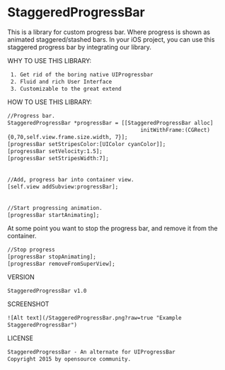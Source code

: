 # StaggeredProgressBar

This is a library for custom progress bar. Where progress is shown as animated staggered/stashed bars.
In your iOS project, you can use this staggered progress bar by integrating our library.

WHY TO USE THIS LIBRARY:

     1. Get rid of the boring native UIProgressbar
     2. Fluid and rich User Interface
     3. Customizable to the great extend
     

HOW TO USE THIS LIBRARY:

    //Progress bar.
    StaggeredProgressBar *progressBar = [[StaggeredProgressBar alloc] 
                                              initWithFrame:(CGRect){0,70,self.view.frame.size.width, 7}];
    [progressBar setStripesColor:[UIColor cyanColor]];
    [progressBar setVelocity:1.5];
    [progressBar setStripesWidth:7];
    
    
    //Add, progress bar into container view.
    [self.view addSubview:progressBar];
    
    
    //Start progressing animation.
    [progressBar startAnimating];
    
At some point you want to stop the progress bar, and remove it from the container.
    
    //Stop progress
    [progressBar stopAnimating];
    [progressBar removeFromSuperView];
    
    
VERSION

    StaggeredProgressBar v1.0
    
SCREENSHOT
   
    ![Alt text](/StaggeredProgressBar.png?raw=true "Example StaggeredProgressBar")
    
  
LICENSE

    StaggeredProgressBar - An alternate for UIProgressBar
    Copyright 2015 by opensource community.




    
